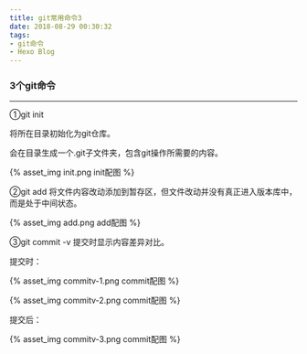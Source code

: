 ```yaml
---
title: git常用命令3
date: 2018-08-29 00:30:32
tags: 
- git命令
- Hexo Blog
---
```




### 3个git命令

------

①git init  

将所在目录初始化为git仓库。

会在目录生成一个.git子文件夹，包含git操作所需要的内容。

{% asset_img init.png init配图 %}



②git add 将文件内容改动添加到暂存区，但文件改动并没有真正进入版本库中，而是处于中间状态。

{% asset_img add.png add配图 %}



③git commit -v  提交时显示内容差异对比。

提交时：

{% asset_img commitv-1.png commit配图 %}



{% asset_img commitv-2.png commit配图 %}



提交后：

{% asset_img commitv-3.png commit配图 %}

